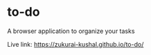 # to-do
A browser application to organize your tasks

Live link: https://zukurai-kushal.github.io/to-do/
